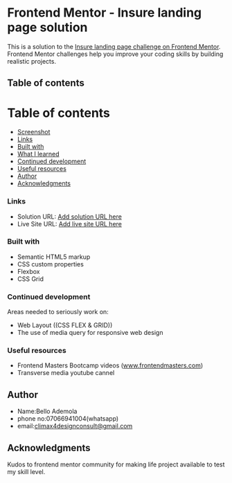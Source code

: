 # Frontend Mentor - Insure landing page solution

This is a solution to the [Insure landing page challenge on Frontend Mentor](https://www.frontendmentor.io/challenges/insure-landing-page-uTU68JV8). Frontend Mentor challenges help you improve your coding skills by building realistic projects. 

## Table of contents

# Table of contents
  - [Screenshot](#screenshot)
  - [Links](#links)
  - [Built with](#built-with)
  - [What I learned](#what-i-learned)
  - [Continued development](#continued-development)
  - [Useful resources](#useful-resources)
- [Author](#author)
- [Acknowledgments](#acknowledgments)


### Links

- Solution URL: [Add solution URL here](https://your-solution-url.com)
- Live Site URL: [Add live site URL here](https://your-live-site-url.com)

### Built with

- Semantic HTML5 markup
- CSS custom properties
- Flexbox
- CSS Grid


### Continued development

Areas needed to seriously work on:
- Web Layout ((CSS FLEX & GRID))
- The use of media query for responsive web design

### Useful resources

- Frontend Masters Bootcamp videos (www.frontendmasters.com)
- Transverse media youtube cannel

## Author

- Name:Bello Ademola 
- phone no:07066941004(whatsapp)
- email:climax4designconsult@gmail.com

## Acknowledgments

Kudos to frontend mentor community for making life project available to test my skill level.